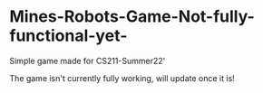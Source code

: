 # Mines-Robots-Game-Not-fully-functional-yet-
Simple game made for CS211-Summer22'

The game isn't currently fully working,
will update once it is!

